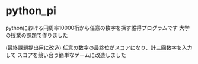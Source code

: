 python_pi
=================
pythonにおける円周率10000桁から任意の数字を探す誰得プログラムです
大学の授業の課題で作りました

(最終課題提出用に改造)
任意の数字の最終位がスコアになり、計三回数字を入力して
スコアを競い合う簡単なゲームに改造しました

